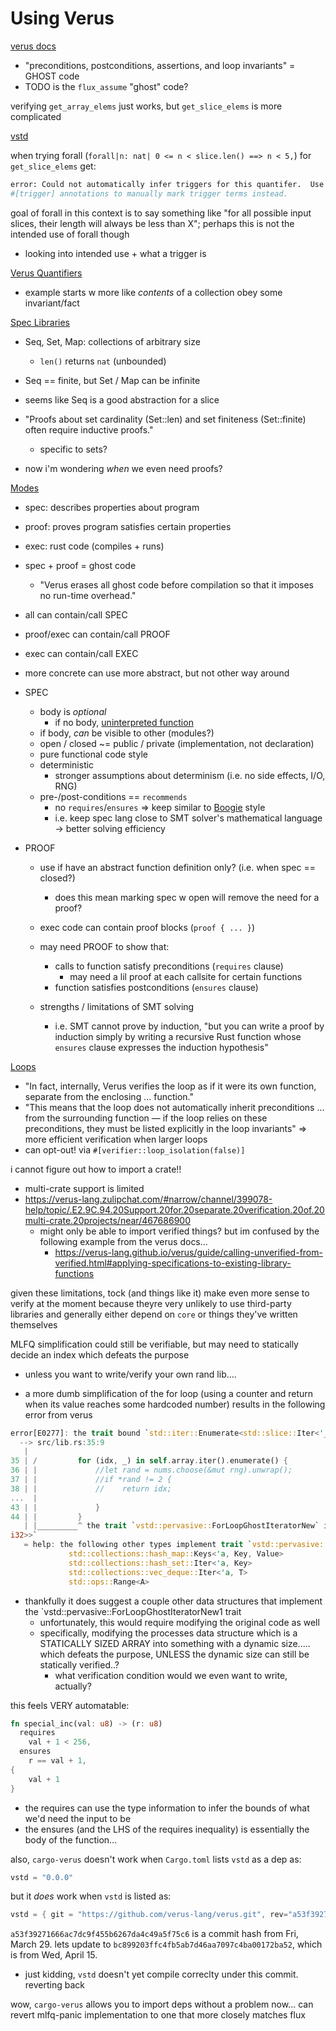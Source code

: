 # Using Verus

[verus docs](https://verus-lang.github.io/verus/guide/overview.html)
- "preconditions, postconditions, assertions, and loop invariants" = GHOST code
- TODO is the `flux_assume` "ghost" code?

verifying `get_array_elems` just works, but `get_slice_elems` is more
complicated

[vstd](https://verus-lang.github.io/verus/verusdoc/vstd/)

when trying forall (`forall|n: nat| 0 <= n < slice.len() ==> n < 5,`) for 
`get_slice_elems` get:

```sh
error: Could not automatically infer triggers for this quantifer.  Use
#[trigger] annotations to manually mark trigger terms instead.
```

goal of forall in this context is to say something like "for all possible input
slices, their length will always be less than X"; perhaps this is not the
intended use of forall though
- looking into intended use + what a trigger is

[Verus Quantifiers](https://verus-lang.github.io/verus/guide/quants.html)
- example starts w more like _contents_ of a collection obey some invariant/fact

[Spec Libraries](https://verus-lang.github.io/verus/guide/spec_lib.html)
- Seq, Set, Map: collections of arbitrary size
    - `len()` returns `nat` (unbounded)
- Seq == finite, but Set / Map can be infinite

- seems like Seq is a good abstraction for a slice

- "Proofs about set cardinality (Set::len) and set finiteness (Set::finite)
  often require inductive proofs."
  - specific to sets?

- now i'm wondering _when_ we even need proofs?

[Modes](https://verus-lang.github.io/verus/guide/modes.html)
- spec: describes properties about program
- proof: proves program satisfies certain properties
- exec: rust code (compiles + runs)

- spec + proof = ghost code
    - "Verus erases all ghost code before compilation so that it imposes no
      run-time overhead."

- all can contain/call SPEC
- proof/exec can contain/call PROOF
- exec can contain/call EXEC

- more concrete can use more abstract, but not other way around

- SPEC
    - body is _optional_
        - if no body, [uninterpreted
          function](https://microsoft.github.io/z3guide/docs/logic/Uninterpreted-functions-and-constants/)
    - if body, _can_ be visible to other (modules?)
    - open / closed ~= public / private (implementation, not declaration)
    - pure functional code style
    - deterministic
        - stronger assumptions about determinism (i.e. no side effects, I/O, RNG)
    - pre-/post-conditions == `recommends`
        - no `requires`/`ensures` => keep similar to
          [Boogie](https://github.com/boogie-org/boogie) style
        - i.e. keep spec lang close to SMT solver's mathematical language ->
          better solving efficiency

- PROOF
    - use if have an abstract function definition only? (i.e. when spec ==
      closed?)
      - does this mean marking spec w open will remove the need for a proof?
    - exec code can contain proof blocks (`proof { ... }`)

    - may need PROOF to show that:
        - calls to function satisfy preconditions (`requires` clause)
            - may need a lil proof at each callsite for certain functions
        - function satisfies postconditions (`ensures` clause)

    - strengths / limitations of SMT solving
        - i.e. SMT cannot prove by induction, "but you can write a proof by
          induction simply by writing a recursive Rust function whose `ensures`
          clause expresses the induction hypothesis"

[Loops](https://verus-lang.github.io/verus/guide/while.html)
- "In fact, internally, Verus verifies the loop as if it were its own function,
  separate from the enclosing ... function."
- "This means that the loop does not automatically inherit preconditions ...
  from the surrounding function — if the loop relies on these preconditions,
  they must be listed explicitly in the loop invariants"
  => more efficient verification when larger loops
- can opt-out! via `#[verifier::loop_isolation(false)]`


i cannot figure out how to import a crate!!
- multi-crate support is limited
- https://verus-lang.zulipchat.com/#narrow/channel/399078-help/topic/.E2.9C.94.20Support.20for.20separate.20verification.20of.20multi-crate.20projects/near/467686900
    - might only be able to import verified things? but im confused by the
      following example from the verus docs...
      - https://verus-lang.github.io/verus/guide/calling-unverified-from-verified.html#applying-specifications-to-existing-library-functions

given these limitations, tock (and things like it) make even more sense to
verify at the moment because theyre very unlikely to use third-party libraries
and generally either depend on `core` or things they've written themselves

MLFQ simplification could still be verifiable, but may need to statically decide
an index which defeats the purpose
- unless you want to write/verify your own rand lib....

- a more dumb simplification of the for loop (using a counter and return when
  its value reaches some hardcoded number) results in the following error from
  verus

```rust
error[E0277]: the trait bound `std::iter::Enumerate<std::slice::Iter<'_, i32>>: vstd::pervasive::ForLoopGhostIteratorNew` is not satisfied
  --> src/lib.rs:35:9
   |
35 | /         for (idx, _) in self.array.iter().enumerate() {
36 | |             //let rand = nums.choose(&mut rng).unwrap();
37 | |             //if *rand != 2 {
38 | |             //    return idx;
...  |
43 | |             }
44 | |         }
   | |_________^ the trait `vstd::pervasive::ForLoopGhostIteratorNew` is not implemented for `std::iter::Enumerate<std::slice::Iter<'_, 
i32>>`
   = help: the following other types implement trait `vstd::pervasive::ForLoopGhostIteratorNew`:
             std::collections::hash_map::Keys<'a, Key, Value>
             std::collections::hash_set::Iter<'a, Key>
             std::collections::vec_deque::Iter<'a, T>
             std::ops::Range<A>
```

- thankfully it does suggest a couple other data structures that implement the
  `vstd::pervasive::ForLoopGhostIteratorNew1 trait
  - unfortunately, this would require modifying the original code as well
  - specifically, modifying the processes data structure which is a STATICALLY
    SIZED ARRAY into something with a dynamic size..... which defeats the
    purpose, UNLESS the dynamic size can still be statically verified..?
    - what verification condition would we even want to write, actually?


this feels VERY automatable:

```rust
fn special_inc(val: u8) -> (r: u8)
  requires
    val + 1 < 256,
  ensures
    r == val + 1,
{
    val + 1
}
```

- the requires can use the type information to infer the bounds of what we'd
  need the input to be
- the ensures (and the LHS of the requires inequality) is essentially the body
  of the function...

also, `cargo-verus` doesn't work when `Cargo.toml` lists `vstd` as a dep as: 

```rust
vstd = "0.0.0"
```

but it _does_ work when `vstd` is listed as: 

```rust
vstd = { git = "https://github.com/verus-lang/verus.git", rev="a53f39271666ac7dc9f455b6267da4c49a5f75c6" }
```

`a53f39271666ac7dc9f455b6267da4c49a5f75c6` is a commit hash from Fri, March 29.
lets update to `bc899203ffc4fb5ab7d46aa7097c4ba00172ba52`, which is from Wed,
April 15. 
- just kidding, `vstd` doesn't yet compile correclty under this commit.
  reverting back

wow, `cargo-verus` allows you to import deps without a problem now... can revert
mlfq-panic implementation to one that more closely matches flux







